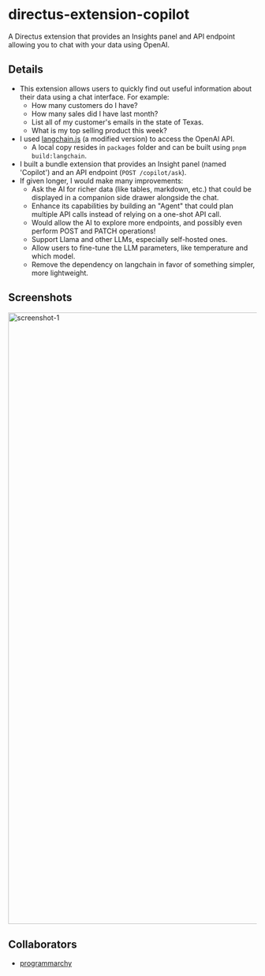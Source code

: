 # directus-extension-copilot

A Directus extension that provides an Insights panel and API endpoint allowing you to chat with your data using OpenAI.

## Details

- This extension allows users to quickly find out useful information about their data using a chat interface. For example:
  - How many customers do I have?
  - How many sales did I have last month?
  - List all of my customer's emails in the state of Texas.
  - What is my top selling product this week?
- I used [langchain.js](https://js.langchain.com) (a modified version) to access the OpenAI API.
  - A local copy resides in `packages` folder and can be built using `pnpm build:langchain`.
- I built a bundle extension that provides an Insight panel (named 'Copilot') and an API endpoint (`POST /copilot/ask`).
- If given longer, I would make many improvements:
  - Ask the AI for richer data (like tables, markdown, etc.) that could be displayed in a companion side drawer alongside the chat.
  - Enhance its capabilities by building an "Agent" that could plan multiple API calls instead of relying on a one-shot API call.
  - Would allow the AI to explore more endpoints, and possibly even perform POST and PATCH operations!
  - Support Llama and other LLMs, especially self-hosted ones.
  - Allow users to fine-tune the LLM parameters, like temperature and which model.
  - Remove the dependency on langchain in favor of something simpler, more lightweight.

## Screenshots

<img width="1241" alt="screenshot-1" src="https://github.com/programmarchy/directus-extension-copilot/assets/622192/de911a27-7ffb-4d7a-9f1e-3129489308f7">

## Collaborators

- [programmarchy](https://github.com/programmarchy)
